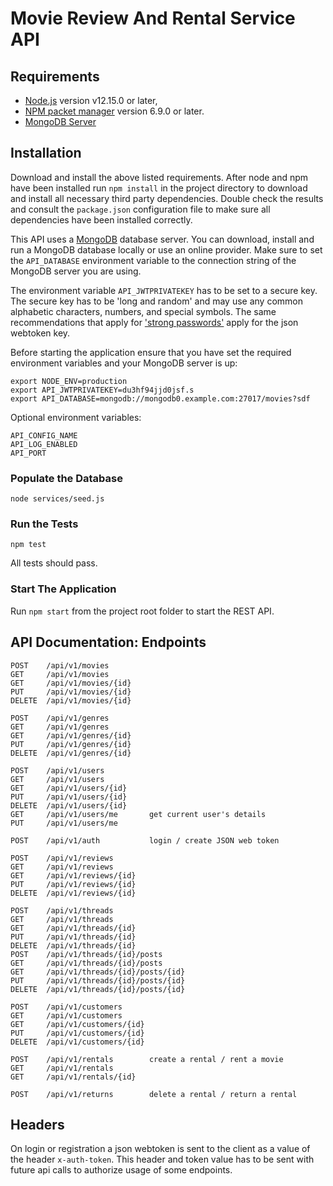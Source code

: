 # Movie Review And Rental Service API

## Requirements
- [Node.js](https://nodejs.org/en/) version v12.15.0 or later,
- [NPM packet manager](https://npmjs.com) version 6.9.0 or later.
- [MongoDB Server](https://www.mongodb.com/download-center/community)

## Installation
Download and install the above listed requirements.
After node and npm have been installed run `npm install` in the project
directory to download and install all necessary third party dependencies.
Double check the results and consult the `package.json` configuration file to
make sure all dependencies have been installed correctly.

This API uses a [MongoDB](https://www.mongodb.com/download-center/community)
database server. You can download, install and run a MongoDB database locally or
use an online provider. Make sure to set the `API_DATABASE` environment
variable to the connection string of the MongoDB server you are using.

The environment variable `API_JWTPRIVATEKEY` has to be set to a secure key.
The secure key has to be 'long and random' and may use any common alphabetic
characters, numbers, and special symbols. The same recommendations that apply
for ['strong passwords'](https://www.grc.com/passwords.htm) apply for the
json webtoken key.

Before starting the application ensure that you have set the required
environment variables and your MongoDB server is up:

    export NODE_ENV=production
    export API_JWTPRIVATEKEY=du3hf94jjd0jsf.s
    export API_DATABASE=mongodb://mongodb0.example.com:27017/movies?sdf

Optional environment variables:

    API_CONFIG_NAME
    API_LOG_ENABLED
    API_PORT

### Populate the Database

    node services/seed.js

### Run the Tests

    npm test

All tests should pass.

### Start The Application

Run `npm start` from the project root folder to start the REST API.

## API Documentation: Endpoints

    POST    /api/v1/movies
    GET     /api/v1/movies
    GET     /api/v1/movies/{id}
    PUT     /api/v1/movies/{id}
    DELETE  /api/v1/movies/{id}

    POST    /api/v1/genres
    GET     /api/v1/genres
    GET     /api/v1/genres/{id}
    PUT     /api/v1/genres/{id}
    DELETE  /api/v1/genres/{id}

    POST    /api/v1/users
    GET     /api/v1/users
    GET     /api/v1/users/{id}
    PUT     /api/v1/users/{id}
    DELETE  /api/v1/users/{id}
    GET     /api/v1/users/me       get current user's details
    PUT     /api/v1/users/me

    POST    /api/v1/auth           login / create JSON web token

    POST    /api/v1/reviews
    GET     /api/v1/reviews
    GET     /api/v1/reviews/{id}
    PUT     /api/v1/reviews/{id}
    DELETE  /api/v1/reviews/{id}

    POST    /api/v1/threads
    GET     /api/v1/threads
    GET     /api/v1/threads/{id}
    PUT     /api/v1/threads/{id}
    DELETE  /api/v1/threads/{id}
    POST    /api/v1/threads/{id}/posts
    GET     /api/v1/threads/{id}/posts
    GET     /api/v1/threads/{id}/posts/{id}
    PUT     /api/v1/threads/{id}/posts/{id}
    DELETE  /api/v1/threads/{id}/posts/{id}

    POST    /api/v1/customers
    GET     /api/v1/customers
    GET     /api/v1/customers/{id}
    PUT     /api/v1/customers/{id}
    DELETE  /api/v1/customers/{id}

    POST    /api/v1/rentals        create a rental / rent a movie
    GET     /api/v1/rentals
    GET     /api/v1/rentals/{id}

    POST    /api/v1/returns        delete a rental / return a rental


## Headers
On login or registration a json webtoken is sent to the client as a value of
the header `x-auth-token`. This header and token value has to be sent with
future api calls to authorize usage of some endpoints.
